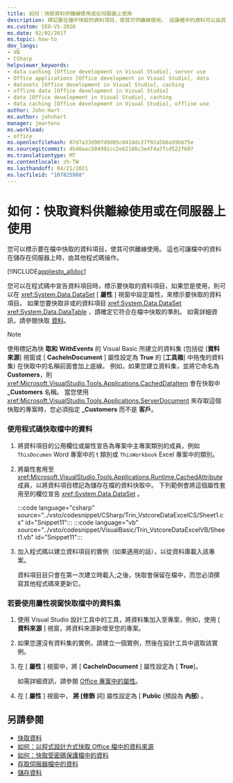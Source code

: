 ```yaml
---
title: 如何：快取資料供離線使用或在伺服器上使用
description: 標記要在檔中快取的資料項目，使其可供離線使用。 這讓檔中的資料可以由其他程式碼操作。
ms.custom: SEO-VS-2020
ms.date: 02/02/2017
ms.topic: how-to
dev_langs:
- VB
- CSharp
helpviewer_keywords:
- data caching [Office development in Visual Studio], server use
- Office applications [Office development in Visual Studio], data
- datasets [Office development in Visual Studio], caching
- offline data [Office development in Visual Studio]
- data [Office development in Visual Studio], caching
- data caching [Office development in Visual Studio], offline use
author: John-Hart
ms.author: johnhart
manager: jmartens
ms.workload:
- office
ms.openlocfilehash: 07d7a33d90fd9d05c041ddc27f92a5b6a59bb75e
ms.sourcegitcommit: 4b40aac584991cc2eb2186c3e4f4a7fcd522f607
ms.translationtype: MT
ms.contentlocale: zh-TW
ms.lasthandoff: 04/21/2021
ms.locfileid: "107825988"
---
```

# <a name="how-to-cache-data-for-use-offline-or-on-a-server"></a>如何：快取資料供離線使用或在伺服器上使用
  您可以標示要在檔中快取的資料項目，使其可供離線使用。 這也可讓檔中的資料在儲存在伺服器上時，由其他程式碼操作。

 [!INCLUDE[appliesto_alldoc](../vsto/includes/appliesto-alldoc-md.md)]

 您可以在程式碼中宣告資料項目時，標示要快取的資料項目，如果您是使用，則可以在 <xref:System.Data.DataSet> [ **屬性** ] 視窗中設定屬性，來標示要快取的資料項目。 如果您要快取非或的資料項目 <xref:System.Data.DataSet> <xref:System.Data.DataTable> ，請確定它符合在檔中快取的準則。 如需詳細資訊，請參閱快取 [資料](../vsto/caching-data.md)。

> [!NOTE]
> 使用標記為快 **取和** **WithEvents** 的 Visual Basic 所建立的資料集 (包括從 [**資料來源**] 視窗或 [ **CacheInDocument** ] 屬性設定為 **True** 的 [**工具箱**] 中拖曳的資料集) 在快取中的名稱前面會加上底線。 例如，如果您建立資料集，並將它命名為 **Customers**，則 <xref:Microsoft.VisualStudio.Tools.Applications.CachedDataItem> 會在快取中 **_Customers** 名稱。 當您使用 <xref:Microsoft.VisualStudio.Tools.Applications.ServerDocument> 來存取這個快取的專案時，您必須指定 **_Customers** 而不是 **客戶**。

### <a name="to-cache-data-in-the-document-using-code"></a>使用程式碼快取檔中的資料

1. 將資料項目的公用欄位或屬性宣告為專案中主專案類別的成員，例如 `ThisDocumen` Word 專案中的 t 類別或 `ThisWorkbook` Excel 專案中的類別。

2. 將屬性套用至 <xref:Microsoft.VisualStudio.Tools.Applications.Runtime.CachedAttribute> 成員，以將資料項目標記為儲存在檔的資料快取中。 下列範例會將這個屬性套用至的欄位宣告 <xref:System.Data.DataSet> 。

     :::code language="csharp" source="../vsto/codesnippet/CSharp/Trin_VstcoreDataExcelCS/Sheet1.cs" id="Snippet11":::
     :::code language="vb" source="../vsto/codesnippet/VisualBasic/Trin_VstcoreDataExcelVB/Sheet1.vb" id="Snippet11":::

3. 加入程式碼以建立資料項目的實例（如果適用的話），以從資料庫載入該專案。

     資料項目目只會在第一次建立時載入;之後，快取會保留在檔中，而您必須撰寫其他程式碼來更新它。

### <a name="to-cache-a-dataset-in-the-document-by-using-the-properties-window"></a>若要使用屬性視窗快取檔中的資料集

1. 使用 Visual Studio 設計工具中的工具，將資料集加入至專案，例如，使用 [ **資料來源** ] 視窗，將資料來源新增至您的專案。

2. 如果您還沒有資料集的實例，請建立一個實例，然後在設計工具中選取該實例。

3. 在 [ **屬性** ] 視窗中，將 [ **CacheInDocument** ] 屬性設定為 [ **True**]。

     如需詳細資訊，請參閱 [Office 專案中的屬性](../vsto/properties-in-office-projects.md)。

4. 在 [ **屬性** ] 視窗中， **將 [修飾** 詞] 屬性設定為 [ **Public** (預設為 **內部**) 。

## <a name="see-also"></a>另請參閱
- [快取資料](../vsto/caching-data.md)
- [如何：以程式設計方式快取 Office 檔中的資料來源](../vsto/how-to-programmatically-cache-a-data-source-in-an-office-document.md)
- [如何：快取受密碼保護檔中的資料](../vsto/how-to-cache-data-in-a-password-protected-document.md)
- [存取伺服器檔中的資料](../vsto/accessing-data-in-documents-on-the-server.md)
- [儲存資料](../data-tools/save-data-back-to-the-database.md)
